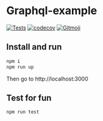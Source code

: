 # Graphql-example

[![Tests](https://github.com/heiso/graphql-example/actions/workflows/tests.yml/badge.svg)](https://github.com/heiso/graphql-example/actions/workflows/tests.yml)
[![codecov](https://codecov.io/gh/heiso/graphql-example/branch/main/graph/badge.svg?token=QVNB8JCBJS)](https://codecov.io/gh/heiso/graphql-example)
[![Gitmoji](https://img.shields.io/badge/gitmoji-%20😜%20😍-FFDD67.svg?style=flat-square)](https://gitmoji.dev)

## Install and run

```bash
npm i
npm run up
```

Then go to http://localhost:3000

## Test for fun

```bash
npm run test
```
